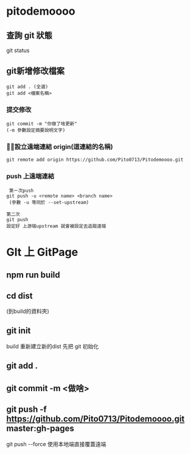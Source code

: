# pitodemoooo

## 查詢 git 狀態

git status

## git新增修改檔案 
```
git add . (全選)
git add <檔案名稱>
```

### 提交修改
```
git commit -m "你做了啥更新"
(-m 參數設定摘要說明文字)
```

###  設立遠端連結 origin(這連結的名稱)
```
git remote add origin https://github.com/Pito0713/Pitodemoooo.git
```

### push 上遠端連結
```
 第ㄧ次push
git push -u <remote name> <branch name>
 (參數 -u 等同於 --set-upstream)

第二次
git push
設定好 上游端upstream 就會被設定去追蹤遠端
```

# GIt 上 GitPage
## npm run build
## cd dist 
(到build的資料夾)

## git init 
build 重新建立新的dist
先把 git 初始化

## git add .

## git commit -m <做啥>

## git push -f https://github.com/Pito0713/Pitodemoooo.git master:gh-pages
git push --force 使用本地端直接覆蓋遠端